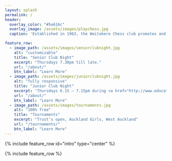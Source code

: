 ```yaml
---
layout: splash
permalink: /
header:
  overlay_color: "#5e616c"
  overlay_image: /assets/images/playchess.jpg
  caption: 'Established in 1963, the Waitakere Chess club promotes and supports players of all levels and abilities. We meet for regular club nights on Thursdays, and regularly organise tournaments and events. Join us for a game'

feature_row:
  - image_path: /assets/images/seniorclubnight.jpg
    alt: "customizable"
    title: "Senior Club Night"
    excerpt: "Thursdays 7.30pm till late."
    url: "/about/"
    btn_label: "Learn More"
  - image_path: /assets/images/juniorclubnight.jpg
    alt: "fully responsive"
    title: "Junior Club Night"
    excerpt: 'Thursdays 6.15 – 7.15pm during <a href="http://www.education.govt.nz/ministry-of-education/school-terms-and-holidays/#cal2017">school term time</a>.'
    url: "/about/"
    btn_label: "Learn More"
  - image_path: /assets/images/tournaments.jpg
    alt: "100% free"
    title: "Tournaments"
    excerpt: "Trust's open, Auckland Girls, West Auckland"
    url: "/tournaments/"
    btn_label: "Learn More"
---
```


{% include feature_row id="intro" type="center" %}

{% include feature_row %}

